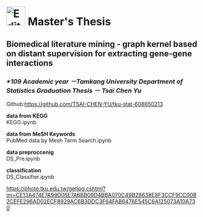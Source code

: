 # <img src="https://upload.wikimedia.org/wikipedia/zh/thumb/d/db/Tamkang_University_logo.svg/630px-Tamkang_University_logo.svg.png" alt="Editor" width="50"> Master's Thesis
## Biomedical literature mining - graph kernel based on distant supervision for extracting gene-gene interactions
### _*109 Academic year －Tamkang University Department of Statistics  Graduation Thesis － Tsai Chen Yu_



Github:https://github.com/TSAI-CHEN-YU/tku-stat-608650213

**data from KEGG**  
KEGG.ipynb

**data from MeSH Keywords**  
PubMed data by Mesh Term Search.ipynb

**data preproccenig**  
DS_Pre.ipynb

**classification**  
DS_Classifier.ipynb


https://photo.tku.edu.tw/getjpg.cshtml?im=CE13A474E7A99D05E7A6BB09D4BBA070C49B28638E8F3CCF9CC00B2CEFE296AD02ECF8929AC6B3DDC3F64FAB6476E545C6A125073A10A730
